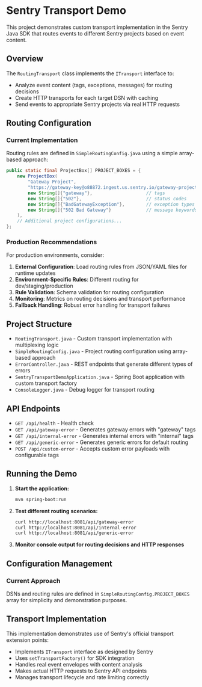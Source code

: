 # Sentry Transport Demo

This project demonstrates custom transport implementation in the Sentry Java SDK that routes events to different Sentry projects based on event content.

## Overview

The `RoutingTransport` class implements the `ITransport` interface to:
- Analyze event content (tags, exceptions, messages) for routing decisions
- Create HTTP transports for each target DSN with caching
- Send events to appropriate Sentry projects via real HTTP requests

## Routing Configuration

### Current Implementation
Routing rules are defined in `SimpleRoutingConfig.java` using a simple array-based approach:

```java
public static final ProjectBox[] PROJECT_BOXES = {
    new ProjectBox(
        "Gateway Project",
        "https://gateway-key@o88872.ingest.us.sentry.io/gateway-project-id",
        new String[]{"gateway"},                    // tags
        new String[]{"502"},                        // status codes
        new String[]{"BadGatewayException"},        // exception types
        new String[]{"502 Bad Gateway"}             // message keywords
    ),
    // Additional project configurations...
};
```

### Production Recommendations
For production environments, consider:

1. **External Configuration**: Load routing rules from JSON/YAML files for runtime updates
2. **Environment-Specific Rules**: Different routing for dev/staging/production
3. **Rule Validation**: Schema validation for routing configuration
4. **Monitoring**: Metrics on routing decisions and transport performance
5. **Fallback Handling**: Robust error handling for transport failures

## Project Structure

- `RoutingTransport.java` - Custom transport implementation with multiplexing logic
- `SimpleRoutingConfig.java` - Project routing configuration using array-based approach
- `ErrorController.java` - REST endpoints that generate different types of errors
- `SentryTransportDemoApplication.java` - Spring Boot application with custom transport factory
- `ConsoleLogger.java` - Debug logger for transport routing

## API Endpoints

- `GET /api/health` - Health check
- `GET /api/gateway-error` - Generates gateway errors with "gateway" tags
- `GET /api/internal-error` - Generates internal errors with "internal" tags
- `GET /api/generic-error` - Generates generic errors for default routing
- `POST /api/custom-error` - Accepts custom error payloads with configurable tags

## Running the Demo

1. **Start the application:**
   ```bash
   mvn spring-boot:run
   ```

2. **Test different routing scenarios:**
   ```bash
   curl http://localhost:8081/api/gateway-error
   curl http://localhost:8081/api/internal-error
   curl http://localhost:8081/api/generic-error
   ```

3. **Monitor console output for routing decisions and HTTP responses**

## Configuration Management

### Current Approach
DSNs and routing rules are defined in `SimpleRoutingConfig.PROJECT_BOXES` array for simplicity and demonstration purposes.

## Transport Implementation

This implementation demonstrates use of Sentry's official transport extension points:
- Implements `ITransport` interface as designed by Sentry
- Uses `setTransportFactory()` for SDK integration
- Handles real event envelopes with content analysis
- Makes actual HTTP requests to Sentry API endpoints
- Manages transport lifecycle and rate limiting correctly

